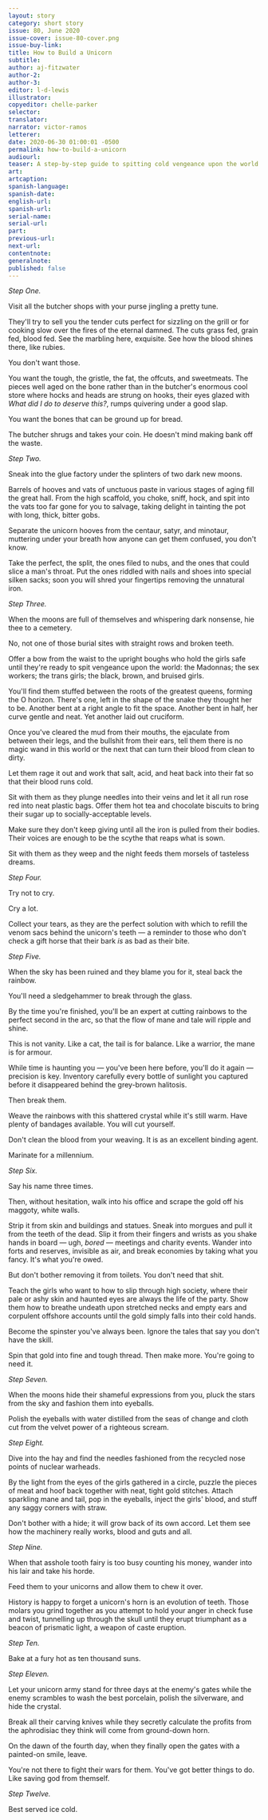 ```yaml
---
layout: story
category: short story
issue: 80, June 2020
issue-cover: issue-80-cover.png
issue-buy-link:
title: How to Build a Unicorn
subtitle:
author: aj-fitzwater
author-2:
author-3:
editor: l-d-lewis
illustrator:
copyeditor: chelle-parker
selector:
translator:
narrator: victor-ramos
letterer:
date: 2020-06-30 01:00:01 -0500
permalink: how-to-build-a-unicorn
audiourl:
teaser: A step-by-step guide to spitting cold vengeance upon the world.
art:
artcaption:
spanish-language:
spanish-date:
english-url:
spanish-url:
serial-name:
serial-url:
part:
previous-url:
next-url:
contentnote:
generalnote:
published: false
---
```



_Step One._

Visit all the butcher shops with your purse jingling a pretty tune.

They'll try to sell you the tender cuts perfect for sizzling on the grill or for cooking slow over the fires of the eternal damned. The cuts grass fed, grain fed, blood fed. See the marbling here, exquisite. See how the blood shines there, like rubies.

You don't want those.

You want the tough, the gristle, the fat, the offcuts, and sweetmeats. The pieces well aged on the bone rather than in the butcher's enormous cool store where hocks and heads are strung on hooks, their eyes glazed with _What did I do to deserve this?_, rumps quivering under a good slap.

You want the bones that can be ground up for bread.

The butcher shrugs and takes your coin. He doesn't mind making bank off the waste.



_Step Two._

Sneak into the glue factory under the splinters of two dark new moons.

Barrels of hooves and vats of unctuous paste in various stages of aging fill the great hall. From the high scaffold, you choke, sniff, hock, and spit into the vats too far gone for you to salvage, taking delight in tainting the pot with long, thick, bitter gobs.

Separate the unicorn hooves from the centaur, satyr, and minotaur, muttering under your breath how anyone can get them confused, you don't know.

Take the perfect, the split, the ones filed to nubs, and the ones that could slice a man's throat. Put the ones riddled with nails and shoes into special silken sacks; soon you will shred your fingertips removing the unnatural iron.





_Step Three._

When the moons are full of themselves and whispering dark nonsense, hie thee to a cemetery.

No, not one of those burial sites with straight rows and broken teeth.

Offer a bow from the waist to the upright boughs who hold the girls safe until they're ready to spit vengeance upon the world: the Madonnas; the sex workers; the trans girls; the black, brown, and bruised girls.

You'll find them stuffed between the roots of the greatest queens, forming the O horizon. There's one, left in the shape of the snake they thought her to be. Another bent at a right angle to fit the space. Another bent in half, her curve gentle and neat. Yet another laid out cruciform.

Once you've cleared the mud from their mouths, the ejaculate from between their legs, and the bullshit from their ears, tell them there is no magic wand in this world or the next that can turn their blood from clean to dirty.

Let them rage it out and work that salt, acid, and heat back into their fat so that their blood runs cold.

Sit with them as they plunge needles into their veins and let it all run rose red into neat plastic bags. Offer them hot tea and chocolate biscuits to bring their sugar up to socially-acceptable levels.

Make sure they don't keep giving until all the iron is pulled from their bodies. Their voices are enough to be the scythe that reaps what is sown.

Sit with them as they weep and the night feeds them morsels of tasteless dreams.



_Step Four._

Try not to cry.

Cry a lot.

Collect your tears, as they are the perfect solution with which to refill the venom sacs behind the unicorn's teeth — a reminder to those who don't check a gift horse that their bark _is_ as bad as their bite.



_Step Five._

When the sky has been ruined and they blame you for it, steal back the rainbow.

You'll need a sledgehammer to break through the glass.

By the time you're finished, you'll be an expert at cutting rainbows to the perfect second in the arc, so that the flow of mane and tale will ripple and shine.

This is not vanity. Like a cat, the tail is for balance. Like a warrior, the mane is for armour.

While time is haunting you — you've been here before, you'll do it again — precision is key. Inventory carefully every bottle of sunlight you captured before it disappeared behind the grey-brown halitosis.

Then break them.

Weave the rainbows with this shattered crystal while it's still warm. Have plenty of bandages available. You will cut yourself.

Don't clean the blood from your weaving. It is as an excellent binding agent.

Marinate for a millennium.



_Step Six._

Say his name three times.

Then, without hesitation, walk into his office and scrape the gold off his maggoty, white walls.

Strip it from skin and buildings and statues. Sneak into morgues and pull it from the teeth of the dead. Slip it from their fingers and wrists as you shake hands in board — ugh, _bored_ — meetings and charity events. Wander into forts and reserves, invisible as air, and break economies by taking what you fancy. It's what you're owed.

But don't bother removing it from toilets. You don't need that shit.

Teach the girls who want to how to slip through high society, where their pale or ashy skin and haunted eyes are always the life of the party. Show them how to breathe undeath upon stretched necks and empty ears and corpulent offshore accounts until the gold simply falls into their cold hands.

Become the spinster you've always been. Ignore the tales that say you don't have the skill.

Spin that gold into fine and tough thread. Then make more. You're going to need it.



_Step Seven._

When the moons hide their shameful expressions from you, pluck the stars from the sky and fashion them into eyeballs.

Polish the eyeballs with water distilled from the seas of change and cloth cut from the velvet power of a righteous scream.



_Step Eight._

Dive into the hay and find the needles fashioned from the recycled nose points of nuclear warheads.

By the light from the eyes of the girls gathered in a circle, puzzle the pieces of meat and hoof back together with neat, tight gold stitches. Attach sparkling mane and tail, pop in the eyeballs, inject the girls' blood, and stuff any saggy corners with straw.

Don't bother with a hide; it will grow back of its own accord. Let them see how the machinery really works, blood and guts and all.



_Step Nine._

When that asshole tooth fairy is too busy counting his money, wander into his lair and take his horde.

Feed them to your unicorns and allow them to chew it over.

History is happy to forget a unicorn's horn is an evolution of teeth. Those molars you grind together as you attempt to hold your anger in check fuse and twist, tunnelling up through the skull until they erupt triumphant as a beacon of prismatic light, a weapon of caste eruption.



_Step Ten._

Bake at a fury hot as ten thousand suns.



_Step Eleven._

Let your unicorn army stand for three days at the enemy's gates while the enemy scrambles to wash the best porcelain, polish the silverware, and hide the crystal.

Break all their carving knives while they secretly calculate the profits from the aphrodisiac they think will come from ground-down horn.

On the dawn of the fourth day, when they finally open the gates with a painted-on smile, leave.

You're not there to fight their wars for them. You've got better things to do. Like saving god from themself.



_Step Twelve._

Best served ice cold.
